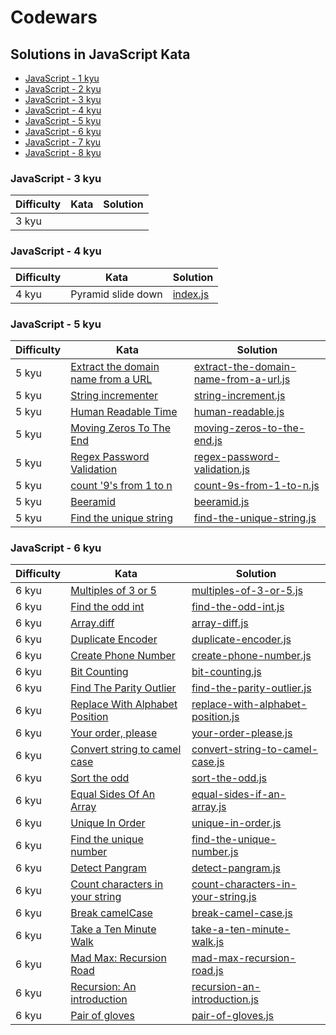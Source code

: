 # Codewars

## Solutions in JavaScript Kata

- [JavaScript - 1 kyu](#javascript---6-kyu)
- [JavaScript - 2 kyu](#javascript---6-kyu)
- [JavaScript - 3 kyu](#javascript---3-kyu)
- [JavaScript - 4 kyu](#javascript---4-kyu)
- [JavaScript - 5 kyu](#javascript---5-kyu)
- [JavaScript - 6 kyu](#javascript---6-kyu)
- [JavaScript - 7 kyu](#javascript---6-kyu)
- [JavaScript - 8 kyu](#javascript---6-kyu)

### JavaScript - 3 kyu

| Difficulty | Kata | Solution |
| ---------- | ---- | -------- |
| 3 kyu      |      |          |

### JavaScript - 4 kyu

| Difficulty | Kata               | Solution                                                                                                    |
| ---------- | ------------------ | ----------------------------------------------------------------------------------------------------------- |
| 4 kyu      | Pyramid slide down | [index.js](https://github.com/tatiana-sthl/js_codewars/blob/master/4%20kyu/Pyramid%20slide%20down/index.js) |

### JavaScript - 5 kyu

| Difficulty | Kata                                                                                         | Solution                                                                                    |
| ---------- | -------------------------------------------------------------------------------------------- | ------------------------------------------------------------------------------------------- |
| 5 kyu      | [Extract the domain name from a URL](https://www.codewars.com/kata/514a024011ea4fb54200004b) | [extract-the-domain-name-from-a-url.js](./JavaScript/extract-the-domain-name-from-a-url.js) |
| 5 kyu      | [String incrementer](https://www.codewars.com/kata/54a91a4883a7de5d7800009c)                 | [string-increment.js](./JavaScript/string-increment.js)                                     |
| 5 kyu      | [Human Readable Time](https://www.codewars.com/kata/52685f7382004e774f0001f7)                | [human-readable.js](./JavaScript/human-readable.js)                                         |
| 5 kyu      | [Moving Zeros To The End](https://www.codewars.com/kata/52597aa56021e91c93000cb0)            | [moving-zeros-to-the-end.js](./JavaScript/moving-zeros-to-the-end.js)                       |
| 5 kyu      | [Regex Password Validation](https://www.codewars.com/kata/52e1476c8147a7547a000811)          | [regex-password-validation.js](./JavaScript/regex-password-validation.js)                   |
| 5 kyu      | [count '9's from 1 to n](https://www.codewars.com/kata/55143152820d22cdf00001bb)             | [count-9s-from-1-to-n.js](./JavaScript/count-9s-from-1-to-n.js)                             |
| 5 kyu      | [Beeramid](https://www.codewars.com/kata/51e04f6b544cf3f6550000c1)                           | [beeramid.js](./JavaScript/beeramid.js)                                                     |
| 5 kyu      | [Find the unique string](https://www.codewars.com/kata/585d8c8a28bc7403ea0000c3)             | [find-the-unique-string.js](./JavaScript/find-the-unique-string.js)                         |

### JavaScript - 6 kyu

| Difficulty | Kata                                                                                            | Solution                                                                              |
| ---------- | ----------------------------------------------------------------------------------------------- | ------------------------------------------------------------------------------------- |
| 6 kyu      | [Multiples of 3 or 5](https://www.codewars.com/kata/514b92a657cdc65150000006)                   | [multiples-of-3-or-5.js](./JavaScript/multiples-of-3-or-5.js)                         |
| 6 kyu      | [Find the odd int](https://www.codewars.com/kata/54da5a58ea159efa38000836)                      | [find-the-odd-int.js](./JavaScript/find-the-odd-int.js)                               |
| 6 kyu      | [Array.diff](https://www.codewars.com/kata/523f5d21c841566fde000009)                            | [array-diff.js](./JavaScript/array-diff.js)                                           |
| 6 kyu      | [Duplicate Encoder](https://www.codewars.com/kata/54b42f9314d9229fd6000d9c)                     | [duplicate-encoder.js](./JavaScript/duplicate-encoder.js)                             |
| 6 kyu      | [Create Phone Number](https://www.codewars.com/kata/525f50e3b73515a6db000b83)                   | [create-phone-number.js](./JavaScript/create-phone-number.js)                         |
| 6 kyu      | [Bit Counting](https://www.codewars.com/kata/526571aae218b8ee490006f4)                          | [bit-counting.js](./JavaScript/bit-counting.js)                                       |
| 6 kyu      | [Find The Parity Outlier](https://www.codewars.com/kata/5526fc09a1bbd946250002dc)               | [find-the-parity-outlier.js](./JavaScript/find-the-parity-outlier.js)                 |
| 6 kyu      | [Replace With Alphabet Position](https://www.codewars.com/kata/546f922b54af40e1e90001da)        | [replace-with-alphabet-position.js](./JavaScript/replace-with-alphabet-position.js)   |
| 6 kyu      | [Your order, please](https://www.codewars.com/kata/55c45be3b2079eccff00010f)                    | [your-order-please.js](./JavaScript/your-order-please.js)                             |
| 6 kyu      | [Convert string to camel case](https://www.codewars.com/kata/517abf86da9663f1d2000003)          | [convert-string-to-camel-case.js](./JavaScript/convert-string-to-camel-case.js)       |
| 6 kyu      | [Sort the odd](https://www.codewars.com/kata/578aa45ee9fd15ff4600090d)                          | [sort-the-odd.js](./JavaScript/sort-the-odd.js)                                       |
| 6 kyu      | [Equal Sides Of An Array](https://www.codewars.com/kata/5679aa472b8f57fb8c000047)               | [equal-sides-if-an-array.js](./JavaScript/equal-sides-if-an-array.js)                 |
| 6 kyu      | [Unique In Order](https://www.codewars.com/kata/54e6533c92449cc251001667)                       | [unique-in-order.js](./JavaScript/unique-in-order.js)                                 |
| 6 kyu      | [Find the unique number](https://www.codewars.com/kata/585d7d5adb20cf33cb000235)                | [find-the-unique-number.js](./JavaScript/find-the-unique-number.js)                   |
| 6 kyu      | [Detect Pangram](https://www.codewars.com/kata/545cedaa9943f7fe7b000048)                        | [detect-pangram.js](./JavaScript/detect-pangram.js)                                   |
| 6 kyu      | [Count characters in your string](https://www.codewars.com/kata/52efefcbcdf57161d4000091)       | [count-characters-in-your-string.js](./JavaScript/count-characters-in-your-string.js) |
| 6 kyu      | [Break camelCase](https://www.codewars.com/kata/5208f99aee097e6552000148)                       | [break-camel-case.js](./JavaScript/break-camel-case.js)                               |
| 6 kyu      | [Take a Ten Minute Walk](https://www.codewars.com/kata/54da539698b8a2ad76000228)                | [take-a-ten-minute-walk.js](./JavaScript/take-a-ten-minute-walk.js)                   |
| 6 kyu      | [Mad Max: Recursion Road](https://www.codewars.com/kata/57bd0abcb9799763f1001bdc/javascript)    | [mad-max-recursion-road.js](./JavaScript/mad-max-recursion-road.js)                   |
| 6 kyu      | [Recursion: An introduction](https://www.codewars.com/kata/577ff873d648a1c5a9000143/javascript) | [recursion-an-introduction.js](./JavaScript/recursion-an-introduction.js)             |
| 6 kyu      | [Pair of gloves](https://www.codewars.com/kata/58235a167a8cb37e1a0000db/javascript)             | [pair-of-gloves.js](./JavaScript/pair-of-gloves.js)                                   |
